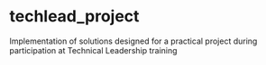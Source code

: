 # techlead_project
Implementation of solutions designed for a practical project during participation at Technical Leadership training
